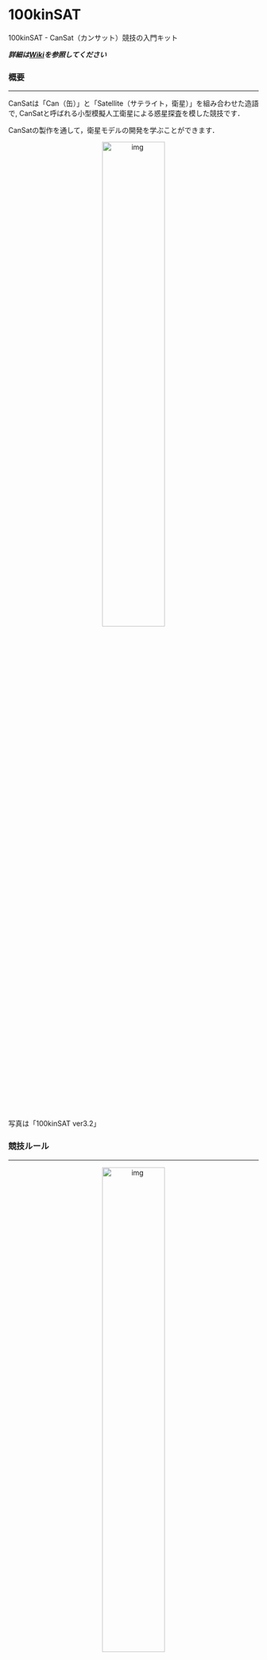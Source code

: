 # 100kinSAT
100kinSAT - CanSat（カンサット）競技の入門キット

***詳細は[Wiki](https://github.com/ymt117/100kinSAT/wiki)を参照してください***

### 概要
---

CanSatは「Can（缶）」と「Satellite（サテライト，衛星）」を組み合わせた造語で,
CanSatと呼ばれる小型模擬人工衛星による惑星探査を模した競技です．

CanSatの製作を通して，衛星モデルの開発を学ぶことができます．

<div align="center">
<img src="https://github.com/ymt117/100kinSAT/blob/master/image/100kinSAT_ver3.2_1.JPG" alt="img" width="50%">
</div>

写真は「100kinSAT ver3.2」

### 競技ルール
---

<div align="center">
<img src="https://raw.githubusercontent.com/ymt117/100kinSAT/master/image/sequential.png" alt="img" width="50%">
</div>

### 主なCanSatコンペティション
---

- 種子島ロケットコンテスト
- 能代宇宙イベント
- 缶サット甲子園
